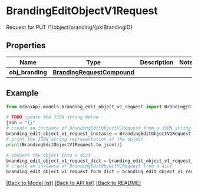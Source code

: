 # BrandingEditObjectV1Request

Request for PUT /1/object/branding/{pkiBrandingID}

## Properties

Name | Type | Description | Notes
------------ | ------------- | ------------- | -------------
**obj_branding** | [**BrandingRequestCompound**](BrandingRequestCompound.md) |  | 

## Example

```python
from eZmaxApi.models.branding_edit_object_v1_request import BrandingEditObjectV1Request

# TODO update the JSON string below
json = "{}"
# create an instance of BrandingEditObjectV1Request from a JSON string
branding_edit_object_v1_request_instance = BrandingEditObjectV1Request.from_json(json)
# print the JSON string representation of the object
print(BrandingEditObjectV1Request.to_json())

# convert the object into a dict
branding_edit_object_v1_request_dict = branding_edit_object_v1_request_instance.to_dict()
# create an instance of BrandingEditObjectV1Request from a dict
branding_edit_object_v1_request_form_dict = branding_edit_object_v1_request.from_dict(branding_edit_object_v1_request_dict)
```
[[Back to Model list]](../README.md#documentation-for-models) [[Back to API list]](../README.md#documentation-for-api-endpoints) [[Back to README]](../README.md)


